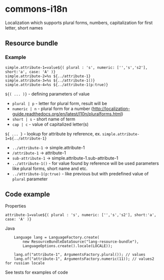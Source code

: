 # commons-i18n

Localization which supports plural forms, numbers, capitalization for first letter, short names

## Resource bundle

### Example
```
simple.attribute-1=value${( plural : 's', numeric: ['','s','s2'], short:'a', case: 'A' )}
simple.attribute-2=%s ${../attribute-1}
simple.attribute-3=%s ${../attribute-1()}
simple.attribute-4=%s ${../attribute-1(p:true)}
```

`${( ... )}` - defining parameters of value

* `plural | p` - letter for plural form, result will be <value><letter>
* `numeric | n` - plural form for a number (http://localization-guide.readthedocs.org/en/latest/l10n/pluralforms.html)
* `short | s` - short name of term
* `cap | c` - value of capitalized letter(s)

`${ ... }` - lookup for attribute by reference, ex. `simple.attribute-1=${../attribute-1}`

* `../attribute-1` -> simple.attribute-1
* `/attribute-1` -> attribute-1
* `sub-attribute-1` -> simple.attribute-1.sub-attribute-1
* `../attribute-1()` - for value found by reference will be used parameters like plural forms, short name and etc.
* `../attribute-1(p:true)` - like previous but with predefined value of `plural` parameter

## Code example

Properties
```
attribute-1=value${( plural : 's', numeric: ['','s','s2'], short:'a', case: 'A' )}
```

Java
```
    Language lang = LanguageFactory.create(
        new ResourceBundleDataSource("lang-resource-bundle"),
        LanguageOptions.create().locale(LOCALE));

    lang.of("attribute-1", ArgumentsFactory.plural()); // values
    lang.of("attribute-1", ArgumentsFactory.numeric(11)); // values2 for russian locale
```
See tests for examples of code